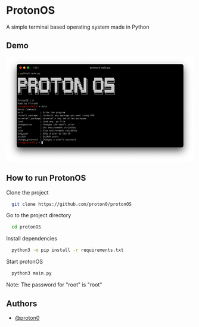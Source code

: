 
# ProtonOS

A simple terminal based operating system made in Python



## Demo

![ProtonOS 1.4 Screenshot](https://github.com/Proton0/ProtonOS/blob/development/github/Demo.png?raw=true, "ProtonOS 1.4")


## How to run ProtonOS

Clone the project

```bash
  git clone https://github.com/proton0/protonOS
```

Go to the project directory

```bash
  cd protonOS
```

Install dependencies

```bash
  python3 -m pip install -r requirements.txt
```

Start protonOS

```bash
  python3 main.py
```

Note: The password for "root" is "root"


## Authors

- [@proton0](https://www.github.com/proton0)

